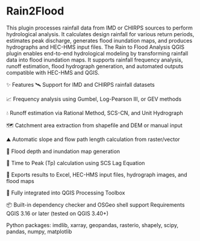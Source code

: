 # Rain2Flood
This plugin processes rainfall data from IMD or CHIRPS sources to perform hydrological analysis. It calculates design rainfall for various return periods, estimates peak discharge, generates flood inundation maps, and produces hydrographs and HEC-HMS input files.
The Rain to Flood Analysis QGIS plugin enables end-to-end hydrological modeling by transforming rainfall data into flood inundation maps. It supports rainfall frequency analysis, runoff estimation, flood hydrograph generation, and automated outputs compatible with HEC-HMS and QGIS.

✨ Features
🛰️ Support for IMD and CHIRPS rainfall datasets

📈 Frequency analysis using Gumbel, Log-Pearson III, or GEV methods

💧 Runoff estimation via Rational Method, SCS-CN, and Unit Hydrograph

🗺️ Catchment area extraction from shapefile and DEM or manual input

⛰️ Automatic slope and flow path length calculation from raster/vector

🌊 Flood depth and inundation map generation

🧮 Time to Peak (Tp) calculation using SCS Lag Equation

📄 Exports results to Excel, HEC-HMS input files, hydrograph images, and flood maps

🧩 Fully integrated into QGIS Processing Toolbox

📦 Built-in dependency checker and OSGeo shell support
Requirements
QGIS 3.16 or later (tested on QGIS 3.40+)

Python packages: imdlib, xarray, geopandas, rasterio, shapely, scipy, pandas, numpy, matplotlib
